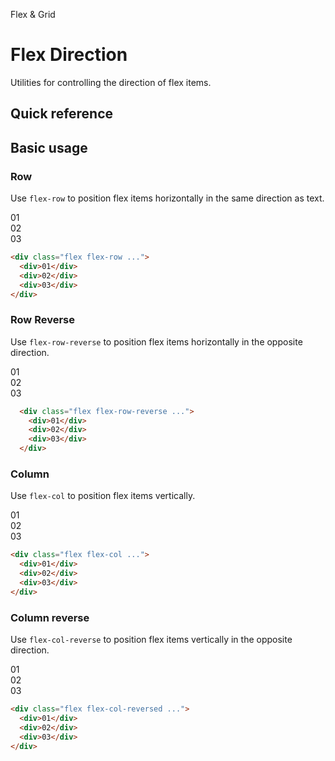 <script setup>
const exampleClasses = 'p-24 rounded-2 text-white flex items-center justify-center'
</script>

Flex & Grid

# Flex Direction
Utilities for controlling the direction of flex items.

## Quick reference

## Basic usage
### Row
Use `flex-row` to position flex items horizontally in the same direction as text.

<container>
  <box class="flex flex-row gap-16">
    <div class="bg-fuchsia-500" :class="exampleClasses">01</div>
    <div class="bg-fuchsia-500" :class="exampleClasses">02</div>
    <div class="bg-fuchsia-500" :class="exampleClasses">03</div>
  </box>
</container>

```html
<div class="flex flex-row ...">
  <div>01</div>
  <div>02</div>
  <div>03</div>
</div>
```

### Row Reverse
Use `flex-row-reverse` to position flex items horizontally in the opposite direction.

<container>
  <box class="flex flex-row-reverse gap-16">
    <div class="bg-blue-500" :class="exampleClasses">01</div>
    <div class="bg-blue-500" :class="exampleClasses">02</div>
    <div class="bg-blue-500" :class="exampleClasses">03</div>
  </box>
</container>

```html
  <div class="flex flex-row-reverse ...">
    <div>01</div>
    <div>02</div>
    <div>03</div>
  </div>
```

### Column
Use `flex-col` to position flex items vertically.

<container>
  <box class="flex flex-col gap-16">
    <div class="bg-indigo-500" :class="exampleClasses">01</div>
    <div class="bg-indigo-500" :class="exampleClasses">02</div>
    <div class="bg-indigo-500" :class="exampleClasses">03</div>
  </box>
</container>

```html
<div class="flex flex-col ...">
  <div>01</div>
  <div>02</div>
  <div>03</div>
</div>
```

### Column reverse
Use `flex-col-reverse` to position flex items vertically in the opposite direction.

<container>
  <box class="flex flex-col-reverse gap-16">
    <div class="bg-violet-500" :class="exampleClasses">01</div>
    <div class="bg-violet-500" :class="exampleClasses">02</div>
    <div class="bg-violet-500" :class="exampleClasses">03</div>
  </box>
</container>

```html
<div class="flex flex-col-reversed ...">
  <div>01</div>
  <div>02</div>
  <div>03</div>
</div>
```